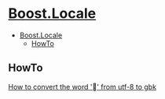# [Boost.Locale](https://www.boost.org/doc/libs/1_70_0/libs/locale/doc/html/index.html)

- [Boost.Locale](#boostlocale)
  - [HowTo](#howto)

## HowTo

[How to convert the word '' from utf-8 to gbk](https://stackoverflow.com/questions/43871458/how-to-convert-the-word-from-utf-8-to-gbk)















